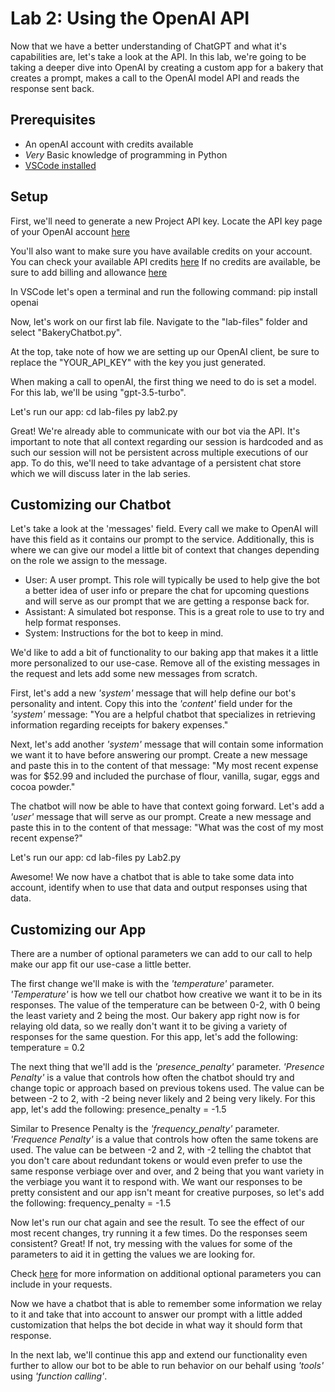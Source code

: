 # Lab 2: Using the OpenAI API 
Now that we have a better understanding of ChatGPT and what it's capabilities are, let's take a look at the API. In this lab, we're going to be taking a deeper dive into OpenAI by creating a custom app for a bakery that creates a prompt, makes a call to the OpenAI model API and reads the response sent back.

## Prerequisites
* An openAI account with credits available
* _Very_ Basic knowledge of programming in Python
* [VSCode installed](https://code.visualstudio.com/download)

## Setup
First, we'll need to generate a new Project API key. Locate the API key page of your OpenAI account [here](https://platform.openai.com/api-keys)

You'll also want to make sure you have available credits on your account.
You can check your available API credits [here](https://platform.openai.com/usage)
If no credits are available, be sure to add billing and allowance [here](https://platform.openai.com/settings/organization/billing/overview)

In VSCode let's open a terminal and run the following command:
    pip install openai

Now, let's work on our first lab file. Navigate to the "lab-files" folder and select "BakeryChatbot.py". 

At the top, take note of how we are setting up our OpenAI client, be sure to replace the "YOUR_API_KEY" with the key you just generated. 

When making a call to openAI, the first thing we need to do is set a model. For this lab, we'll be using "gpt-3.5-turbo". 

Let's run our app:
    cd lab-files
    py lab2.py

Great! We're already able to communicate with our bot via the API. It's important to note that all context regarding our session is hardcoded and as such our session will not be persistent across multiple executions of our app. To do this, we'll need to take advantage of a persistent chat store which we will discuss later in the lab series.

## Customizing our Chatbot
Let's take a look at the 'messages' field. Every call we make to OpenAI will have this field as it contains our prompt to the service. Additionally, this is where we can give our model a little bit of context that changes depending on the role we assign to the message.
* User: A user prompt. This role will typically be used to help give the bot a better idea of user info or prepare the chat for upcoming questions and will serve as our prompt that we are getting a response back for.
* Assistant: A simulated bot response. This is a great role to use to try and help format responses. 
* System: Instructions for the bot to keep in mind.

We'd like to add a bit of functionality to our baking app that makes it a little more personalized to our use-case. Remove all of the existing messages in the request and lets add some new messages from scratch.

First, let's add a new _'system'_ message that will help define our bot's personality and intent.
Copy this into the _'content'_ field under for the _'system'_ message:
    "You are a helpful chatbot that specializes in retrieving information regarding receipts for bakery expenses."

Next, let's add another _'system'_ message that will contain some information we want it to have before answering our prompt. Create a new message and paste this in to the content of that message:
    "My most recent expense was for $52.99 and included the purchase of flour, vanilla, sugar, eggs and cocoa powder."

The chatbot will now be able to have that context going forward. 
Let's add a _'user'_ message that will serve as our prompt. Create a new message and paste this in to the content of that message:
    "What was the cost of my most recent expense?"

Let's run our app:
    cd lab-files
    py Lab2.py

Awesome! We now have a chatbot that is able to take some data into account, identify when to use that data and output responses using that data. 

## Customizing our App
There are a number of optional parameters we can add to our call to help make our app fit our use-case a little better.

The first change we'll make is with the _'temperature'_ parameter. 
_'Temperature'_ is how we tell our chatbot how creative we want it to be in its responses. The value of the temperature can be between 0-2, with 0 being the least variety and 2 being the most. Our bakery app right now is for relaying old data, so we really don't want it to be giving a variety of responses for the same question. For this app, let's add the following:
    temperature = 0.2

The next thing that we'll add is the _'presence_penalty'_ parameter.
_'Presence Penalty'_ is a value that controls how often the chatbot should try and change topic or approach based on previous tokens used. The value can be between -2 to 2, with -2 being never likely and 2 being very likely. For this app, let's add the following:
    presence_penalty = -1.5

Similar to Presence Penalty is the _'frequency_penalty'_ parameter.
_'Frequence Penalty'_ is a value that controls how often the same tokens are used. The value can be between -2 and 2, with -2 telling the chabtot that you don't care about redundant tokens or would even prefer to use the same response verbiage over and over, and 2 being that you want variety in the verbiage you want it to respond with. We want our responses to be pretty consistent and our app isn't meant for creative purposes, so let's add the following:
    frequency_penalty = -1.5

Now let's run our chat again and see the result. To see the effect of our most recent changes, try running it a few times. Do the responses seem consistent? Great! If not, try messing with the values for some of the parameters to aid it in getting the values we are looking for.

Check [here](https://platform.openai.com/docs/api-reference/chat/create) for more information on additional optional parameters you can include in your requests.

Now we have a chatbot that is able to remember some information we relay to it and take that into account to answer our prompt with a little added customization that helps the bot decide in what way it should form that response. 

In the next lab, we'll continue this app and extend our functionality even further to allow our bot to be able to run behavior on our behalf using _'tools'_ using _'function calling'_.